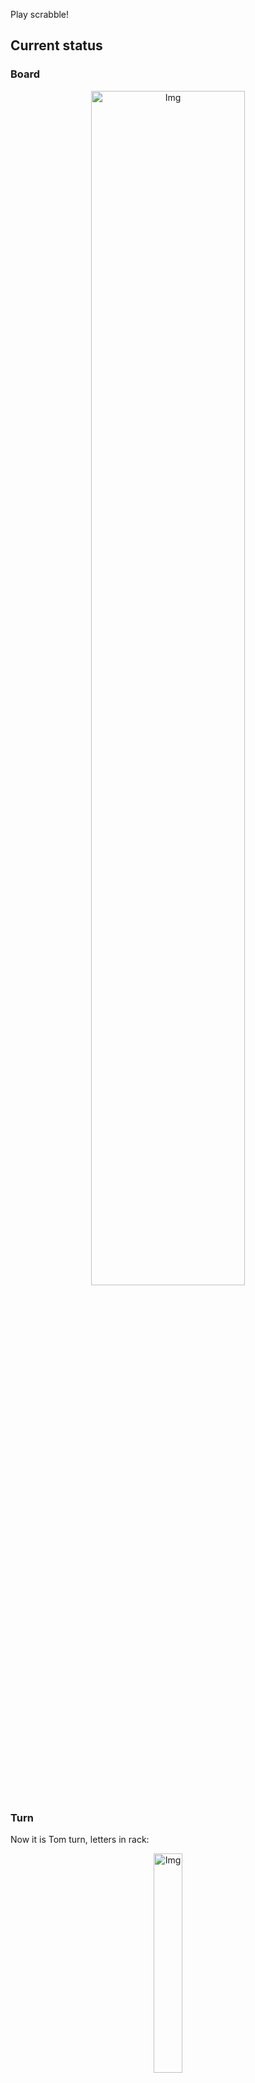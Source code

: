 
Play scrabble!
## Current status
### Board
<p align="center">
<img src="https://raw.githubusercontent.com/radosz99/radosz99/main/board.png" width=70% alt="Img"/>
    </p>
    
### Turn
Now it is Tom turn, letters in rack:
<p align="center">
<img src="https://raw.githubusercontent.com/radosz99/radosz99/main/rack.png" width=30% alt="Img"/>
</p>

### Game score
| Id | Player name | Points |
  | - | - | - |  
|0 | Tom | 0
|1 | Jerry | 0
## Make the move
Make the move and insert the letters by creating an [issue](https://github.com/radosz99/radosz99/issues/new?title=scrabble%7Cmove%7C7%3AA%3ARIDE&body=Just+push+%27Submit+new+issue%27+or+update+with+your+move.) according to the rules or...

## Possibly best moves  
Are you sure? :smiling_imp: :smiling_imp: :smiling_imp:
<details>
  <summary>Spoiler warning!</summary>
  
  | Id | Move | Issue link | Points |
  | - | - | - | - |  
|1| 7:D:jetan | [scrabble&#124;move&#124;7:D:jetan](https://github.com/radosz99/radosz99/issues/new?title=scrabble%7Cmove%7C7%3AD%3Ajetan&body=Just+push+%27Submit+new+issue%27+or+update+with+your+move.) | 40 
|2| 7:D:jetar | [scrabble&#124;move&#124;7:D:jetar](https://github.com/radosz99/radosz99/issues/new?title=scrabble%7Cmove%7C7%3AD%3Ajetar&body=Just+push+%27Submit+new+issue%27+or+update+with+your+move.) | 40 
|3| 7:H:tarjen | [scrabble&#124;move&#124;7:H:tarjen](https://github.com/radosz99/radosz99/issues/new?title=scrabble%7Cmove%7C7%3AH%3Atarjen&body=Just+push+%27Submit+new+issue%27+or+update+with+your+move.) | 28 
|4| 7:G:tarjen | [scrabble&#124;move&#124;7:G:tarjen](https://github.com/radosz99/radosz99/issues/new?title=scrabble%7Cmove%7C7%3AG%3Atarjen&body=Just+push+%27Submit+new+issue%27+or+update+with+your+move.) | 28 
|5| 7:D:tarjen | [scrabble&#124;move&#124;7:D:tarjen](https://github.com/radosz99/radosz99/issues/new?title=scrabble%7Cmove%7C7%3AD%3Atarjen&body=Just+push+%27Submit+new+issue%27+or+update+with+your+move.) | 28 
|6| 7:C:tarjen | [scrabble&#124;move&#124;7:C:tarjen](https://github.com/radosz99/radosz99/issues/new?title=scrabble%7Cmove%7C7%3AC%3Atarjen&body=Just+push+%27Submit+new+issue%27+or+update+with+your+move.) | 28 
|7| 7:H:jetan | [scrabble&#124;move&#124;7:H:jetan](https://github.com/radosz99/radosz99/issues/new?title=scrabble%7Cmove%7C7%3AH%3Ajetan&body=Just+push+%27Submit+new+issue%27+or+update+with+your+move.) | 26 
|8| 7:H:jetar | [scrabble&#124;move&#124;7:H:jetar](https://github.com/radosz99/radosz99/issues/new?title=scrabble%7Cmove%7C7%3AH%3Ajetar&body=Just+push+%27Submit+new+issue%27+or+update+with+your+move.) | 26 
|9| 7:H:rajen | [scrabble&#124;move&#124;7:H:rajen](https://github.com/radosz99/radosz99/issues/new?title=scrabble%7Cmove%7C7%3AH%3Arajen&body=Just+push+%27Submit+new+issue%27+or+update+with+your+move.) | 26 
|10| 7:D:rajen | [scrabble&#124;move&#124;7:D:rajen](https://github.com/radosz99/radosz99/issues/new?title=scrabble%7Cmove%7C7%3AD%3Arajen&body=Just+push+%27Submit+new+issue%27+or+update+with+your+move.) | 26 
</details>
    
## Latest moves

| Id | Type | Move / Letters to replace | Created words / New letters | Date | Points | Player | Who |
| - | - | - | - | - | - | - | - |